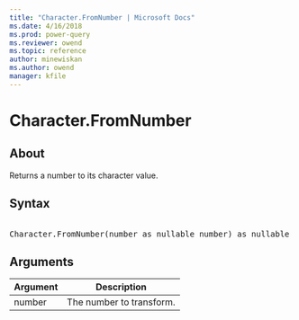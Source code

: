 ```yaml
---
title: "Character.FromNumber | Microsoft Docs"
ms.date: 4/16/2018
ms.prod: power-query
ms.reviewer: owend
ms.topic: reference
author: minewiskan
ms.author: owend
manager: kfile
---
```

# Character.FromNumber

  
## About  
Returns a number to its character value.  
  
## Syntax

<pre>  
Character.FromNumber(number as nullable number) as nullable text  
</pre> 
  
## Arguments  
  
|Argument|Description|  
|------------|---------------|  
|number|The number to transform.|  
  

